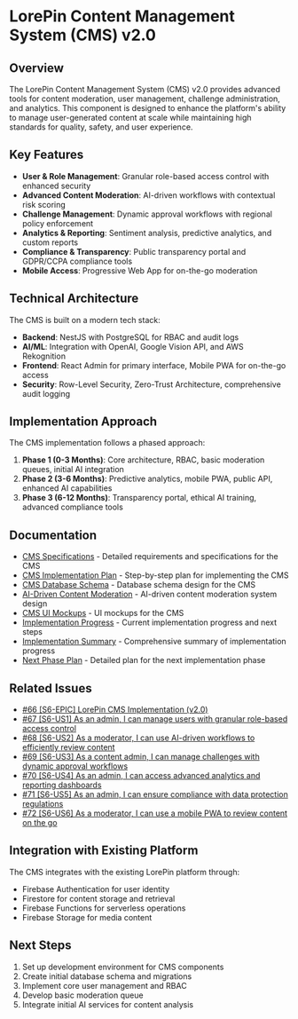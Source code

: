 # LorePin Content Management System (CMS) v2.0

## Overview

The LorePin Content Management System (CMS) v2.0 provides advanced tools for content moderation, user management, challenge administration, and analytics. This component is designed to enhance the platform's ability to manage user-generated content at scale while maintaining high standards for quality, safety, and user experience.

## Key Features

- **User & Role Management**: Granular role-based access control with enhanced security
- **Advanced Content Moderation**: AI-driven workflows with contextual risk scoring
- **Challenge Management**: Dynamic approval workflows with regional policy enforcement
- **Analytics & Reporting**: Sentiment analysis, predictive analytics, and custom reports
- **Compliance & Transparency**: Public transparency portal and GDPR/CCPA compliance tools
- **Mobile Access**: Progressive Web App for on-the-go moderation

## Technical Architecture

The CMS is built on a modern tech stack:

- **Backend**: NestJS with PostgreSQL for RBAC and audit logs
- **AI/ML**: Integration with OpenAI, Google Vision API, and AWS Rekognition
- **Frontend**: React Admin for primary interface, Mobile PWA for on-the-go access
- **Security**: Row-Level Security, Zero-Trust Architecture, comprehensive audit logging

## Implementation Approach

The CMS implementation follows a phased approach:

1. **Phase 1 (0-3 Months)**: Core architecture, RBAC, basic moderation queues, initial AI integration
2. **Phase 2 (3-6 Months)**: Predictive analytics, mobile PWA, public API, enhanced AI capabilities
3. **Phase 3 (6-12 Months)**: Transparency portal, ethical AI training, advanced compliance tools

## Documentation

- [CMS Specifications](./cms-specifications.md) - Detailed requirements and specifications for the CMS
- [CMS Implementation Plan](./cms-implementation-plan.md) - Step-by-step plan for implementing the CMS
- [CMS Database Schema](./cms-database-schema.md) - Database schema design for the CMS
- [AI-Driven Content Moderation](./cms-ai-moderation.md) - AI-driven content moderation system design
- [CMS UI Mockups](./cms-ui-mockups.md) - UI mockups for the CMS
- [Implementation Progress](./implementation-progress.md) - Current implementation progress and next steps
- [Implementation Summary](./implementation-summary.md) - Comprehensive summary of implementation progress
- [Next Phase Plan](./next-phase-plan.md) - Detailed plan for the next implementation phase

## Related Issues

- [#66 [S6-EPIC] LorePin CMS Implementation (v2.0)](https://github.com/fredadun/LorePinProjectV3/issues/66)
- [#67 [S6-US1] As an admin, I can manage users with granular role-based access control](https://github.com/fredadun/LorePinProjectV3/issues/67)
- [#68 [S6-US2] As a moderator, I can use AI-driven workflows to efficiently review content](https://github.com/fredadun/LorePinProjectV3/issues/68)
- [#69 [S6-US3] As a content admin, I can manage challenges with dynamic approval workflows](https://github.com/fredadun/LorePinProjectV3/issues/69)
- [#70 [S6-US4] As an admin, I can access advanced analytics and reporting dashboards](https://github.com/fredadun/LorePinProjectV3/issues/70)
- [#71 [S6-US5] As an admin, I can ensure compliance with data protection regulations](https://github.com/fredadun/LorePinProjectV3/issues/71)
- [#72 [S6-US6] As a moderator, I can use a mobile PWA to review content on the go](https://github.com/fredadun/LorePinProjectV3/issues/72)

## Integration with Existing Platform

The CMS integrates with the existing LorePin platform through:

- Firebase Authentication for user identity
- Firestore for content storage and retrieval
- Firebase Functions for serverless operations
- Firebase Storage for media content

## Next Steps

1. Set up development environment for CMS components
2. Create initial database schema and migrations
3. Implement core user management and RBAC
4. Develop basic moderation queue
5. Integrate initial AI services for content analysis